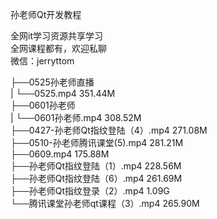 孙老师Qt开发教程

全网it学习资源共享学习<br>全网课程都有，欢迎私聊<br>微信：jerryttom<br>

├──0525孙老师直播<br> | └──0525.mp4 351.44M<br> ├──0601孙老师<br> | └──0601孙老师.mp4 308.52M<br> ├──0427-孙老师Qt指纹登陆（4）.mp4 271.08M<br> ├──0510-孙老师腾讯课堂(5).mp4 281.21M<br> ├──0609.mp4 175.88M<br> ├──孙老师Qt指纹登陆（1）.mp4 228.56M<br> ├──孙老师Qt指纹登陆（6）.mp4 261.69M<br> ├──孙老师Qt指纹登录（2）.mp4 1.09G<br> └──腾讯课堂孙老师qt课程（3）.mp4 265.90M